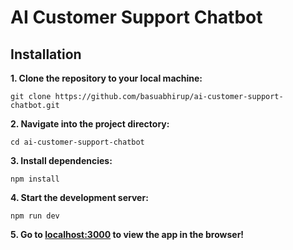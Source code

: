 # AI Customer Support Chatbot

## Installation

**1. Clone the repository to your local machine:**
   
```
git clone https://github.com/basuabhirup/ai-customer-support-chatbot.git
```

**2. Navigate into the project directory:**

```
cd ai-customer-support-chatbot
```
   
**3. Install dependencies:**

```
npm install
```

**4. Start the development server:**

```
npm run dev
```

**5. Go to [localhost:3000](http://localhost:3000) to view the app in the browser!**

